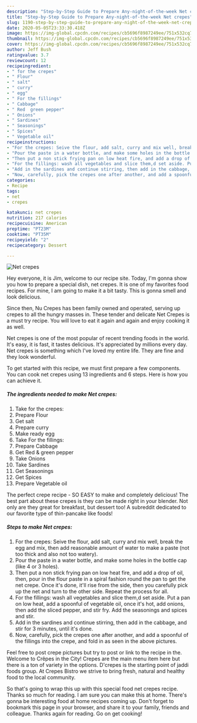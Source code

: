 ```yaml
---
description: "Step-by-Step Guide to Prepare Any-night-of-the-week Net crepes"
title: "Step-by-Step Guide to Prepare Any-night-of-the-week Net crepes"
slug: 1190-step-by-step-guide-to-prepare-any-night-of-the-week-net-crepes
date: 2020-05-05T23:33:30.418Z
image: https://img-global.cpcdn.com/recipes/cb5696f8987249ee/751x532cq70/net-crepes-recipe-main-photo.jpg
thumbnail: https://img-global.cpcdn.com/recipes/cb5696f8987249ee/751x532cq70/net-crepes-recipe-main-photo.jpg
cover: https://img-global.cpcdn.com/recipes/cb5696f8987249ee/751x532cq70/net-crepes-recipe-main-photo.jpg
author: Jeff Bush
ratingvalue: 3.7
reviewcount: 12
recipeingredient:
- " for the crepes"
- " Flour"
- " salt"
- " curry"
- " egg"
- " For the fillings"
- " Cabbage"
- " Red  green pepper"
- " Onions"
- " Sardines"
- " Seasonings"
- " Spices"
- " Vegetable oil"
recipeinstructions:
- "For the crepes: Seive the flour, add salt, curry and mix well, break the egg and mix, then add reasonable amount of water to make a paste (not too thick and also not too watery)."
- "Pour the paste in a water bottle, and make some holes in the bottle cap (like 4 or 3 holes)."
- "Then put a non stick frying pan on low heat fire, and add a drop of oil, then, pour in the flour paste in a spiral fashion round the pan to get the net crepe. Once it&#39;s done, it&#39;ll rise from the side, then you carefully pick up the net and turn to the other side. Repeat the process for all."
- "For the fillings: wash all vegetables and slice them,d set aside. Put a pan on low heat, add a spoonful of vegetable oil, once it&#39;s hot, add onions, then add the sliced pepper, and stir fry. Add the seasonings and spices and stir."
- "Add in the sardines and continue stirring, then add in the cabbage, and stir for 3 minutes, until it&#39;s done."
- "Now, carefully, pick the crepes one after another, and add a spoonful of the fillings into the crepe, and fold in as seen in the above pictures."
categories:
- Recipe
tags:
- net
- crepes

katakunci: net crepes 
nutrition: 217 calories
recipecuisine: American
preptime: "PT23M"
cooktime: "PT35M"
recipeyield: "2"
recipecategory: Dessert

---
```



![Net crepes](https://img-global.cpcdn.com/recipes/cb5696f8987249ee/751x532cq70/net-crepes-recipe-main-photo.jpg)

Hey everyone, it is Jim, welcome to our recipe site. Today, I'm gonna show you how to prepare a special dish, net crepes. It is one of my favorites food recipes. For mine, I am going to make it a bit tasty. This is gonna smell and look delicious.

Since then, Nu Crepes has been family owned and operated, serving up crepes to all the hungry masses in. These tender and delicate Net Crepes is a must try recipe. You will love to eat it again and again and enjoy cooking it as well.

Net crepes is one of the most popular of recent trending foods in the world. It's easy, it is fast, it tastes delicious. It's appreciated by millions every day. Net crepes is something which I've loved my entire life. They are fine and they look wonderful.


To get started with this recipe, we must first prepare a few components. You can cook net crepes using 13 ingredients and 6 steps. Here is how you can achieve it.

<!--inarticleads1-->

##### The ingredients needed to make Net crepes:

1. Take  for the crepes:
1. Prepare  Flour
1. Get  salt
1. Prepare  curry
1. Make ready  egg
1. Take  For the fillings:
1. Prepare  Cabbage
1. Get  Red &amp; green pepper
1. Take  Onions
1. Take  Sardines
1. Get  Seasonings
1. Get  Spices
1. Prepare  Vegetable oil


The perfect crepe recipe - SO EASY to make and completely delicious! The best part about these crepes is they can be made right in your blender. Not only are they great for breakfast, but dessert too! A subreddit dedicated to our favorite type of thin-pancake like foods! 

<!--inarticleads2-->

##### Steps to make Net crepes:

1. For the crepes: Seive the flour, add salt, curry and mix well, break the egg and mix, then add reasonable amount of water to make a paste (not too thick and also not too watery).
1. Pour the paste in a water bottle, and make some holes in the bottle cap (like 4 or 3 holes).
1. Then put a non stick frying pan on low heat fire, and add a drop of oil, then, pour in the flour paste in a spiral fashion round the pan to get the net crepe. Once it&#39;s done, it&#39;ll rise from the side, then you carefully pick up the net and turn to the other side. Repeat the process for all.
1. For the fillings: wash all vegetables and slice them,d set aside. Put a pan on low heat, add a spoonful of vegetable oil, once it&#39;s hot, add onions, then add the sliced pepper, and stir fry. Add the seasonings and spices and stir.
1. Add in the sardines and continue stirring, then add in the cabbage, and stir for 3 minutes, until it&#39;s done.
1. Now, carefully, pick the crepes one after another, and add a spoonful of the fillings into the crepe, and fold in as seen in the above pictures.


Feel free to post crepe pictures but try to post or link to the recipe in the. Welcome to Crêpes in the City! Crepes are the main menu item here but there is a ton of variety in the options. D&#39;crepes is the starting point of jaddi foods group. At Crepes Bistro we strive to bring fresh, natural and healthy food to the local community. 

So that's going to wrap this up with this special food net crepes recipe. Thanks so much for reading. I am sure you can make this at home. There's gonna be interesting food at home recipes coming up. Don't forget to bookmark this page in your browser, and share it to your family, friends and colleague. Thanks again for reading. Go on get cooking!

